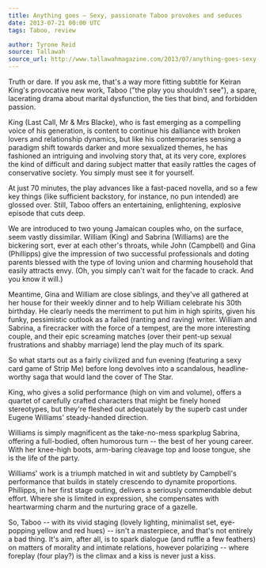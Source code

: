 ```yaml
---
title: Anything goes — Sexy, passionate Taboo provokes and seduces
date: 2013-07-21 00:00 UTC
tags: Taboo, review

author: Tyrone Reid
source: Tallawah
source_url: http://www.tallawahmagazine.com/2013/07/anything-goes-sexy-passionate-taboo.html
---
```


Truth or dare. If you ask me, that's a way more fitting subtitle for Keiran
King's provocative new work, Taboo ("the play you shouldn't see"), a spare,
lacerating drama about marital dysfunction, the ties that bind, and forbidden
passion.

King (Last Call, Mr & Mrs Blacke), who is fast emerging as a compelling voice
of his generation, is content to continue his dalliance with broken lovers and
relationship dynamics, but like his contemporaries sensing a paradigm shift
towards darker and more sexualized themes, he has fashioned an intriguing and
involving story that, at its very core, explores the kind of difficult and
daring subject matter that easily rattles the cages of conservative society.
You simply must see it for yourself.

At just 70 minutes, the play advances like a fast-paced novella, and so a few
key things (like sufficient backstory, for instance, no pun intended) are
glossed over. Still, Taboo offers an entertaining, enlightening, explosive
episode that cuts deep.

We are introduced to two young Jamaican couples who, on the surface, seem
vastly dissimilar. William (King) and Sabrina (Williams) are the bickering
sort, ever at each other's throats, while John (Campbell) and Gina (Phillipps)
give the impression of two successful professionals and doting parents blessed
with the type of loving union and charming household that easily attracts envy.
(Oh, you simply can't wait for the facade to crack. And you know it will.)

Meantime, Gina and William are close siblings, and they've all gathered at her
house for their weekly dinner and to help William celebrate his 30th birthday.
He clearly needs the merriment to put him in high spirits, given his funky,
pessimistic outlook as a failed (ranting and raving) writer. William and
Sabrina, a firecracker with the force of a tempest, are the more interesting
couple, and their epic screaming matches (over their pent-up sexual
frustrations and shabby marriage) lend the play much of its spark.

So what starts out as a fairly civilized and fun evening (featuring a sexy
card game of Strip Me) before long devolves into a scandalous, headline-worthy
saga that would land the cover of The Star.

King, who gives a solid performance (high on vim and volume), offers a quartet
of carefully crafted characters that might be finely honed stereotypes, but
they're fleshed out adequately by the superb cast under Eugene Williams'
steady-handed direction.

Williams is simply magnificent as the take-no-mess sparkplug Sabrina, offering
a full-bodied, often humorous turn -- the best of her young career. With her
knee-high boots, arm-baring cleavage top and loose tongue, she is the life of
the party.

Williams' work is a triumph matched in wit and subtlety by Campbell's
performance that builds in stately crescendo to dynamite proportions.
Phillipps, in her first stage outing, delivers a seriously commendable debut
effort. Where she is limited in expression, she compensates with heartwarming
charm and the nurturing grace of a gazelle.

So, Taboo -- with its vivid staging (lovely lighting, minimalist set,
eye-popping yellow and red hues) -- isn't a masterpiece, and that's not
entirely a bad thing. It's aim, after all, is to spark dialogue (and ruffle a
few feathers) on matters of morality and intimate relations, however
polarizing -- where foreplay (four play?) is the climax and a kiss is never
just a kiss.
